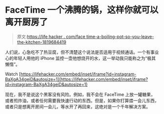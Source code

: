 # FaceTime 一个沸腾的锅，这样你就可以离开厨房了

> 原文:[https://life hacker . com/face time-a-boiling-pot-so-you-leave-the-kitchen-1819684419](https://lifehacker.com/facetime-a-boiling-pot-so-you-can-leave-the-kitchen-1819684419)

人们说，心急吃不了热豆腐，但不清楚这个说法是否适用于视频通话。一个有事业心的年轻人用他的 iPhone 监控一壶他想烧开的水，这一举动我只能称之为“极其懒惰”。

Watch [https://lifehacker.com/embed/inset/iframe?id=instagram-BaXgA34geiD&autosize=1](https://lifehacker.com/embed/inset/iframe?id=instagram-BaXgA34geiD&autosize=1) 

现在，我不是说这个黑客没有风险。例如，我不会在 FaceTime 上放一罐糖果，或者煎炸油，或者任何需要我快速行动的东西。但是，如果你打算煨一会儿东西，或者只是想离开房间一会儿，等水开了再回来，这绝对是一个千年解决方案。